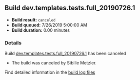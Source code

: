 ## Build dev.templates.tests.full_20190726.1
- **Build result:** `canceled`
- **Build queued:** 7/26/2019 5:00:00 AM
- **Build duration:** 0.00 minutes
### Details
Build [dev.templates.tests.full_20190726.1](https://winappstudio.visualstudio.com/web/build.aspx?pcguid=a4ef43be-68ce-4195-a619-079b4d9834c2&builduri=vstfs%3a%2f%2f%2fBuild%2fBuild%2f29937) has been canceled

+ The build was canceled by Sibille Metzler.

Find detailed information in the [build log files](https://uwpctdiags.blob.core.windows.net/buildlogs/dev.templates.tests.full_20190726.1_logs.zip)
